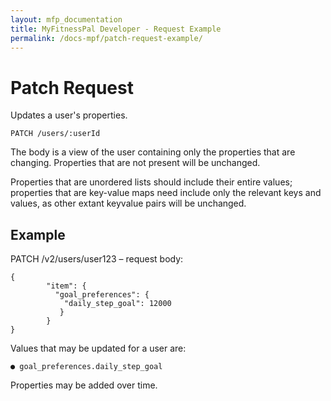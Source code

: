 ```yaml
---
layout: mfp_documentation
title: MyFitnessPal Developer - Request Example
permalink: /docs-mpf/patch-request-example/
---
```


# Patch Request

Updates a user's properties.

    PATCH ​/users/​:userId

The body is a view of the user containing only the properties that are changing. Properties that are not present will be unchanged.

Properties that are unordered lists should include their entire values; properties that are key-value maps need include only the relevant keys and values, as other extant key­value pairs will be unchanged.

## Example

PATCH /v2/users/user123​ – request body:

    {
            "item": {
              "goal_preferences": {
                "daily_step_goal": 12000
               }
            } 
    }
    
Values that may be updated for a user are:

    ● goal_preferences.daily_step_goal

Properties may be added over time.